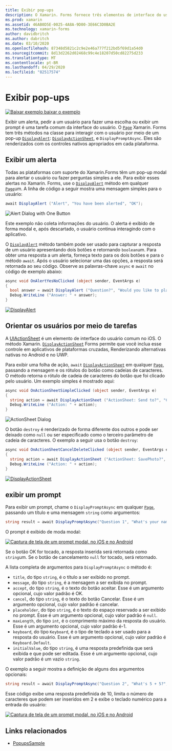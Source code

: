 ```yaml
---
title: Exibir pop-ups
description: O Xamarin. Forms fornece três elementos de interface do usuário pop-up – um alerta, uma planilha de ação e um prompt. Este artigo demonstra como usar o alerta, a folha de ações e as APIs de prompt para exibir caixas de diálogo que perguntam aos usuários perguntas simples, orientam os usuários por meio de tarefas e exibem prompts.
ms.prod: xamarin
ms.assetid: 46AB0D5E-0025-4A8A-9D00-3E66C3D0BA2E
ms.technology: xamarin-forms
author: davidbritch
ms.author: dabritch
ms.date: 03/10/2020
ms.openlocfilehash: 87348d5821c2c9e2e46a777f212bd5f69d1a54d0
ms.sourcegitcommit: 8d13d2262d02468c99c4e18207d50cd82275d233
ms.translationtype: MT
ms.contentlocale: pt-BR
ms.lasthandoff: 04/29/2020
ms.locfileid: "82517574"
---
```

# <a name="display-pop-ups"></a>Exibir pop-ups

[![Baixar exemplo](~/media/shared/download.png) baixar o exemplo](https://docs.microsoft.com/samples/xamarin/xamarin-forms-samples/navigation-pop-ups)

Exibir um alerta, pedir a um usuário para fazer uma escolha ou exibir um prompt é uma tarefa comum da interface do usuário. O [`Page`](xref:Xamarin.Forms.Page) Xamarin. Forms tem três métodos na classe para interagir com o usuário por meio de um pop-up [`DisplayAlert`](xref:Xamarin.Forms.Page.DisplayAlert*): [`DisplayActionSheet`](xref:Xamarin.Forms.Page.DisplayActionSheet*), e `DisplayPromptAsync`. Eles são renderizados com os controles nativos apropriados em cada plataforma.

## <a name="display-an-alert"></a>Exibir um alerta

Todas as plataformas com suporte do Xamarin.Forms têm um pop-up modal para alertar o usuário ou fazer perguntas simples a ele. Para exibir esses alertas no Xamarin. Forms, use o [`DisplayAlert`](xref:Xamarin.Forms.Page.DisplayAlert*) método em qualquer [`Page`](xref:Xamarin.Forms.Page)um. A linha de código a seguir mostra uma mensagem simples para o usuário:

```csharp
await DisplayAlert ("Alert", "You have been alerted", "OK");
```

![](pop-ups-images/alert.png "Alert Dialog with One Button")

Este exemplo não coleta informações do usuário. O alerta é exibido de forma modal e, após descartado, o usuário continua interagindo com o aplicativo.

O [`DisplayAlert`](xref:Xamarin.Forms.Page.DisplayAlert*) método também pode ser usado para capturar a resposta de um usuário apresentando dois botões e retornando `boolean`um. Para obter uma resposta a um alerta, forneça texto para os dois botões e para o método `await`. Após o usuário selecionar uma das opções, a resposta será retornada ao seu código. Observe as palavras-chave `async` e `await` no código de exemplo abaixo:

```csharp
async void OnAlertYesNoClicked (object sender, EventArgs e)
{
  bool answer = await DisplayAlert ("Question?", "Would you like to play a game", "Yes", "No");
  Debug.WriteLine ("Answer: " + answer);
}
```

[![DisplayAlert](pop-ups-images/alert2-sml.png "Caixa de diálogo de alerta com dois botões")](pop-ups-images/alert2.png#lightbox "Caixa de diálogo de alerta com dois botões")

## <a name="guide-users-through-tasks"></a>Orientar os usuários por meio de tarefas

A [UIActionSheet](https://developer.apple.com/library/ios/documentation/uikit/reference/uiactionsheet_class/Reference/Reference.html) é um elemento de interface do usuário comum no iOS. O método Xamarin. [`DisplayActionSheet`](xref:Xamarin.Forms.Page.DisplayActionSheet*) Forms permite que você inclua esse controle em aplicativos de plataformas cruzadas, Renderizando alternativas nativas no Android e no UWP.

Para exibir uma folha de ação, `await` [`DisplayActionSheet`](xref:Xamarin.Forms.Page.DisplayActionSheet*) em qualquer [`Page`](xref:Xamarin.Forms.Page), passando a mensagem e os rótulos do botão como cadeias de caracteres. O método retorna o rótulo de cadeia de caracteres do botão que foi clicado pelo usuário. Um exemplo simples é mostrado aqui:

```csharp
async void OnActionSheetSimpleClicked (object sender, EventArgs e)
{
  string action = await DisplayActionSheet ("ActionSheet: Send to?", "Cancel", null, "Email", "Twitter", "Facebook");
  Debug.WriteLine ("Action: " + action);
}
```

![](pop-ups-images/action.png "ActionSheet Dialog")

O botão `destroy` é renderizado de forma diferente dos outros e pode ser deixado como `null` ou ser especificado como o terceiro parâmetro de cadeia de caracteres. O exemplo a seguir usa o botão `destroy`:

```csharp
async void OnActionSheetCancelDeleteClicked (object sender, EventArgs e)
{
  string action = await DisplayActionSheet ("ActionSheet: SavePhoto?", "Cancel", "Delete", "Photo Roll", "Email");
  Debug.WriteLine ("Action: " + action);
}
```

[![DisplayActionSheet](pop-ups-images/action2-sml.png "Caixa de diálogo da folha de ações com o botão destruir")](pop-ups-images/action2.png#lightbox "Caixa de diálogo da folha de ações com o botão destruir")

## <a name="display-a-prompt"></a>exibir um prompt

Para exibir um prompt, chame o `DisplayPromptAsync` em qualquer [`Page`](xref:Xamarin.Forms.Page), passando um título e uma mensagem `string` como argumentos:

```csharp
string result = await DisplayPromptAsync("Question 1", "What's your name?");
```

O prompt é exibido de moda modal:

[![Captura de tela de um prompt modal, no iOS e no Android](pop-ups-images/simple-prompt.png "Prompt modal")](pop-ups-images/simple-prompt-large.png#lightbox "Prompt modal")

Se o botão OK for tocado, a resposta inserida será retornada como `string`um. Se o botão de cancelamento `null` for tocado, será retornado.

A lista completa de argumentos para `DisplayPromptAsync` o método é:

- `title`, do tipo `string`, é o título a ser exibido no prompt.
- `message`, do tipo `string`, é a mensagem a ser exibida no prompt.
- `accept`, do tipo `string`, é o texto do botão aceitar. Esse é um argumento opcional, cujo valor padrão é OK.
- `cancel`, do tipo `string`, é o texto do botão Cancelar. Esse é um argumento opcional, cujo valor padrão é cancelar.
- `placeholder`, do tipo `string`, é o texto do espaço reservado a ser exibido no prompt. Esse é um argumento opcional, cujo valor padrão é `null`.
- `maxLength`, do tipo `int`, é o comprimento máximo da resposta do usuário. Esse é um argumento opcional, cujo valor padrão é-1.
- `keyboard`, do tipo `Keyboard`, é o tipo de teclado a ser usado para a resposta do usuário. Esse é um argumento opcional, cujo valor padrão é `Keyboard.Default`.
- `initialValue`, do tipo `string`, é uma resposta predefinida que será exibida e que pode ser editada. Esse é um argumento opcional, cujo valor padrão é um vazio `string`.

O exemplo a seguir mostra a definição de alguns dos argumentos opcionais:

```csharp
string result = await DisplayPromptAsync("Question 2", "What's 5 + 5?", initialValue: "10", maxLength: 2, keyboard: Keyboard.Numeric);
```

Esse código exibe uma resposta predefinida de 10, limita o número de caracteres que podem ser inseridos em 2 e exibe o teclado numérico para a entrada do usuário:

[![Captura de tela de um prompt modal, no iOS e no Android](pop-ups-images/keyboard-prompt.png "Prompt modal")](pop-ups-images/keyboard-prompt-large.png#lightbox "Prompt modal")

## <a name="related-links"></a>Links relacionados

- [PopupsSample](https://docs.microsoft.com/samples/xamarin/xamarin-forms-samples/navigation-pop-ups)

